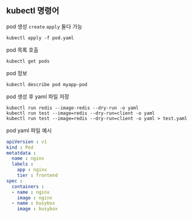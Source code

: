 ## kubectl 명령어

pod 생성 `create`  `apply` 둘다 가능
```
kubectl apply -f pod.yaml
```

pod 목록 호출
```
kubectl get pods
```

pod 정보
```
kubectl describe pod myapp-pod
```

pod 생성 후 yaml 파일 저장
```
kubectl run redis --image-redis --dry-run -o yaml
kubectl run test --image=redis --dry-run=client -o yaml
kubectl run test --image=redis --dry-run=client -o yaml > test.yaml
```

pod yaml 파일 예시
```yaml
apiVersion : v1
kind : Pod
metatdata :
  name : nginx
  labels :
    app : nginx
    tier : frontend
spec :
  containers :
  - name : nginx
    image : nginx
  - name : busybox
    image : busybox
```
